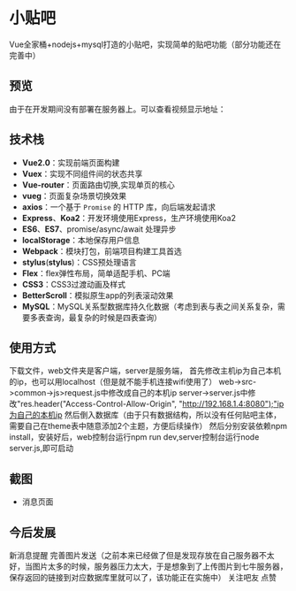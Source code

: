 # 小贴吧

Vue全家桶+nodejs+mysql打造的小贴吧，实现简单的贴吧功能（部分功能还在完善中）

## 预览

由于在开发期间没有部署在服务器上。可以查看视频显示地址：

## 技术栈
* **Vue2.0**：实现前端页面构建
* **Vuex**：实现不同组件间的状态共享
* **Vue-router**：页面路由切换,实现单页的核心
* **vueg**：页面复杂场景切换效果
* **axios**：一个基于 `Promise` 的 HTTP 库，向后端发起请求
* **Express**、**Koa2**：开发环境使用Express，生产环境使用Koa2
* **ES6**、**ES7**、promise/async/await 处理异步
* **localStorage**：本地保存用户信息
* **Webpack**：模块打包，前端项目构建工具首选
* **stylus**(**stylus**)：CSS预处理语言
* **Flex**：flex弹性布局，简单适配手机、PC端
* **CSS3**：CSS3过渡动画及样式
* **BetterScroll**：模拟原生app的列表滚动效果
* **MySQL**：MySQL关系型数据库持久化数据（考虑到表与表之间关系复杂，需要多表查询，最复杂的时候是四表查询）

## 使用方式

下载文件，web文件夹是客户端，server是服务端，
首先修改主机ip为自己本机的ip，也可以用localhost（但是就不能手机连接wifi使用了）
web->src->common->js>request.js中修改成自己的本机ip
server->server.js中修改"res.header("Access-Control-Allow-Origin", "http://192.168.1.4:8080");"ip为自己的本机ip
然后倒入数据库（由于只有数据结构，所以没有任何贴吧主体，需要自己在theme表中随意添加2个主题，方便后续操作）
然后分别安装依赖npm install，安装好后，web控制台运行npm run dev,server控制台运行node server.js,即可启动

## 截图

* 消息页面

## 今后发展

新消息提醒
完善图片发送（之前本来已经做了但是发现存放在自己服务器不太好，当图片太多的时候，服务器压力太大，于是想象到了上传图片到七牛服务器，保存返回的链接到对应数据库里就可以了，该功能正在实施中）
关注吧友
点赞
